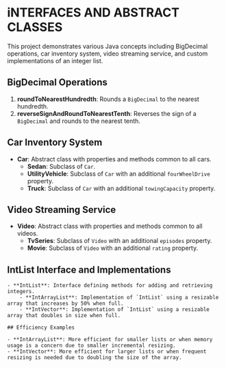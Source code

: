 # iNTERFACES AND ABSTRACT CLASSES

This project demonstrates various Java concepts including BigDecimal operations, car inventory system, video streaming service, and custom implementations of an integer list.

## BigDecimal Operations

1. **roundToNearestHundredth**: Rounds a `BigDecimal` to the nearest hundredth.
2. **reverseSignAndRoundToNearestTenth**: Reverses the sign of a `BigDecimal` and rounds to the nearest tenth.

## Car Inventory System

- **Car**: Abstract class with properties and methods common to all cars.
    - **Sedan**: Subclass of `Car`.
    - **UtilityVehicle**: Subclass of `Car` with an additional `fourWheelDrive` property.
    - **Truck**: Subclass of `Car` with an additional `towingCapacity` property.

## Video Streaming Service

- **Video**: Abstract class with properties and methods common to all videos.
    - **TvSeries**: Subclass of `Video` with an additional `episodes` property.
    - **Movie**: Subclass of `Video` with an additional `rating` property.

## IntList Interface and Implementations
~~~~~
- **IntList**: Interface defining methods for adding and retrieving integers.
    - **IntArrayList**: Implementation of `IntList` using a resizable array that increases by 50% when full.
    - **IntVector**: Implementation of `IntList` using a resizable array that doubles in size when full.

## Efficiency Examples

- **IntArrayList**: More efficient for smaller lists or when memory usage is a concern due to smaller incremental resizing.
- **IntVector**: More efficient for larger lists or when frequent resizing is needed due to doubling the size of the array.

